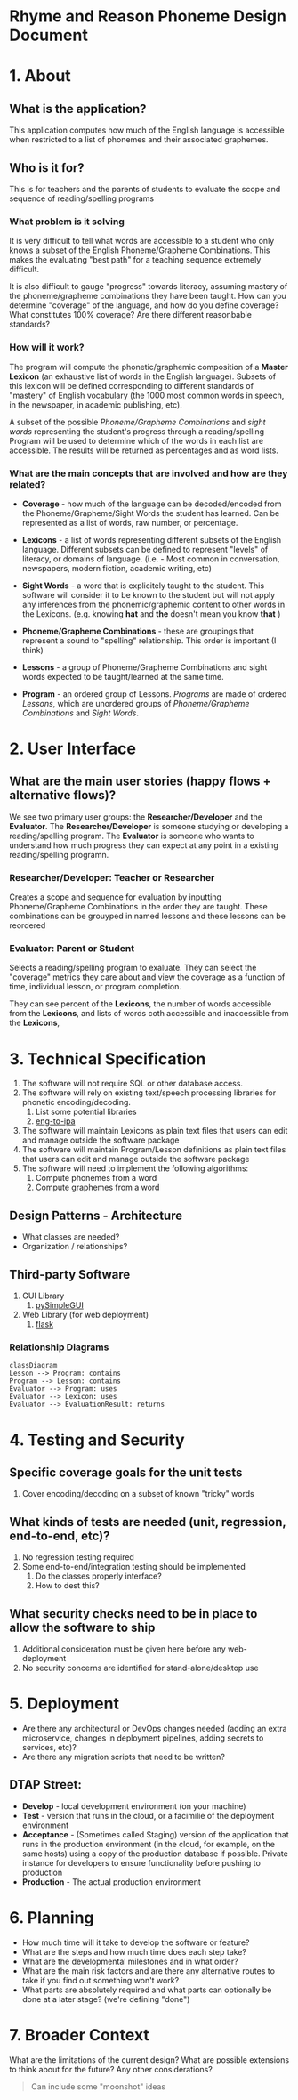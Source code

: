 # Rhyme and Reason Phoneme Design Document

# 1. About

## What is the application?

This application computes how much of the English language is accessible when restricted to a list of phonemes and their associated graphemes.

## Who is it for?

This is for teachers and the parents of students to evaluate the scope and sequence of reading/spelling programs

### What problem is it solving

It is very difficult to tell what words are accessible to a student who only knows a subset of the English Phoneme/Grapheme Combinations. This makes the evaluating "best path" for a teaching sequence extremely difficult. 

It is also difficult to gauge "progress" towards literacy, assuming mastery of the phoneme/grapheme combinations they have been taught. How can you determine "coverage" of the language, and how do you define coverage? What constitutes 100% coverage? Are there different reasonbable standards?

### How will it work?

The program will compute the phonetic/graphemic composition of a **Master Lexicon** (an exhaustive list of words in the English language). Subsets of this lexicon will be defined corresponding to different standards of "mastery" of English vocabulary (the 1000 most common words in speech, in the newspaper, in academic publishing, etc).

A subset of the possible *Phoneme/Grapheme Combinations* and *sight words* representing the student's progress through a reading/spelling Program will be used to determine which of the words in each list are accessible. The results will be returned as percentages and as word lists.

### What are the main concepts that are involved and how are they related?

* **Coverage** - how much of the language can be decoded/encoded from the Phoneme/Grapheme/Sight Words the student has learned. Can be represented as a list of words, raw number, or percentage.

* **Lexicons** - a list of words representing different subsets of the English language. Different subsets can be defined to represent "levels" of literacy, or domains of language. (i.e. - Most common in conversation, newspapers, modern fiction, academic writing, etc)

* **Sight Words** - a word that is explicitely taught to the student. This software will consider it to be known to the student but will not apply any inferences from the phonemic/graphemic content to other words in the Lexicons. (e.g. knowing **hat** and **the** doesn't mean you know **that** )

* **Phoneme/Grapheme Combinations** - these are groupings that represent a sound to "spelling" relationship. This order is important (I think)

* **Lessons** - a group of Phoneme/Grapheme Combinations and sight words expected to be taught/learned at the same time.

* **Program** - an ordered group of Lessons. *Programs* are made of ordered *Lessons*, which are unordered groups of *Phoneme/Grapheme Combinations* and *Sight Words*.


# 2. User Interface

## What are the main user stories (happy flows + alternative flows)?

We see two primary user groups: the **Researcher/Developer** and the **Evaluator**. The **Researcher/Developer** is someone studying or developing a reading/spelling program. The **Evaluator** is someone who wants to understand how much progress they can expect at any point in a existing reading/spelling programn.

### Researcher/Developer: Teacher or Researcher

Creates a scope and sequence for evaluation by inputting Phoneme/Grapheme Combinations in the order they are taught. These combinations can be grouyped in named lessons and these lessons can be reordered

### Evaluator: Parent or Student

Selects a reading/spelling program to exaluate. They can select the "coverage" metrics they care about and view the coverage as a function of time, individual lesson, or program completion. 

They can see percent of the **Lexicons**, the number of words accessible from the **Lexicons**, and lists of words coth accessible and inaccessible from the **Lexicons**,


# 3. Technical Specification

1. The software will not require SQL or other database access. 
1. The software will rely on existing text/speech processing libraries for phonetic encoding/decoding. 
    1. List some potential libraries
    1. [eng-to-ipa](https://pypi.org/project/eng-to-ipa/#description)
1. The software will maintain Lexicons as plain text files that users can edit and manage outside the software package
1. The software will maintain Program/Lesson definitions as plain text files that users can edit and manage outside the software package
1. The software will need to implement the following algorithms:
   1. Compute phonemes from a word
   2. Compute graphemes from a word


## Design Patterns - Architecture

- What classes are needed?
- Organization / relationships?


## Third-party Software

1. GUI Library
   1. [pySimpleGUI](https://pypi.org/project/PySimpleGUI/)
2. Web Library (for web deployment)
   1. [flask](https://pypi.org/project/Flask/)


### Relationship Diagrams

```mermaid
classDiagram
Lesson --> Program: contains
Program --> Lesson: contains
Evaluator --> Program: uses
Evaluator --> Lexicon: uses
Evaluator --> EvaluationResult: returns
```


# 4. Testing and Security

## Specific coverage goals for the unit tests

1. Cover encoding/decoding on a subset of known "tricky" words

## What kinds of tests are needed (unit, regression, end-to-end, etc)?

1. No regression testing required
2. Some end-to-end/integration testing should be implemented
   1. Do the classes properly interface?
   2. How to dest this?

## What security checks need to be in place to allow the software to ship

1. Additional consideration must be given here before any web-deployment
2. No security concerns are identified for stand-alone/desktop use



# 5. Deployment

- Are there any architectural or DevOps changes needed (adding an extra microservice, changes in deployment pipelines, adding secrets to services, etc)?
- Are there any migration scripts that need to be written?

## DTAP Street:

- **Develop** - local development environment (on your machine)
- **Test** - version that runs in the cloud, or a facimilie of the deployment environment
- **Acceptance** - (Sometimes called Staging) version of the application that runs in the production environment (in the cloud, for example, on the same hosts) using a copy of the production database if possible. Private instance for developers to ensure functionality before pushing to production
- **Production** - The actual production environment

# 6. Planning

- How much time will it take to develop the software or feature?
- What are the steps and how much time does each step take?
- What are the developmental milestones and in what order?
- What are the main risk factors and are there any alternative routes to take if you find out something won't work?
- What parts are absolutely required and what parts can optionally be done at a later stage? (we're defining "done")

# 7. Broader Context

What are the limitations of the current design?
What are possible extensions to think about for the future?
Any other considerations?

> Can include some "moonshot" ideas



